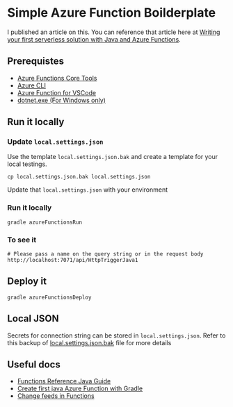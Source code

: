 # Simple Azure Function Boilderplate

I published an article on this. You can reference that article here at [Writing your first serverless solution with Java and Azure Functions](https://www.linkedin.com/pulse/writing-your-first-serverless-solution-java-azure-functions-sy-le).

## Prerequistes
- [Azure Functions Core Tools](https://docs.microsoft.com/en-us/azure/azure-functions/functions-run-local?tabs=v4%2Cwindows%2Cjava%2Cportal%2Cbash#v2)
- [Azure CLI](https://docs.microsoft.com/en-us/cli/azure/)
- [Azure Function for VSCode](https://marketplace.visualstudio.com/items?itemName=ms-azuretools.vscode-azurefunctions)
- [dotnet.exe (For Windows only)](https://dotnet.microsoft.com/en-us/download)

## Run it locally

### Update `local.settings.json`

Use the template `local.settings.json.bak` and create a template for your local testings.

```
cp local.settings.json.bak local.settings.json
```

Update that `local.settings.json` with your environment

### Run it locally
```
gradle azureFunctionsRun
```

### To see it
```
# Please pass a name on the query string or in the request body
http://localhost:7071/api/HttpTriggerJava1
```

## Deploy it
```
gradle azureFunctionsDeploy
```

## Local JSON
Secrets for connection string can be stored in `local.settings.json`. Refer to this backup of [local.settings.json.bak](https://github.com/synle/azure-function-java-simple-boilderplate/blob/main/local.settings.json.bak) file for more details


## Useful docs
- [Functions Reference Java Guide](https://docs.microsoft.com/en-us/azure/azure-functions/functions-reference-java?tabs=bash%2Cconsumption#environment-variables)
- [Create first java Azure Function with Gradle](https://docs.microsoft.com/en-us/azure/azure-functions/functions-create-first-java-gradle)
- [Change feeds in Functions](https://docs.microsoft.com/bs-latn-ba/azure/cosmos-db/sql/change-feed-functions#:~:text=The%20lease%20container%3A%20The%20lease,Functions%20trigger%20for%20Cosmos%20DB)
